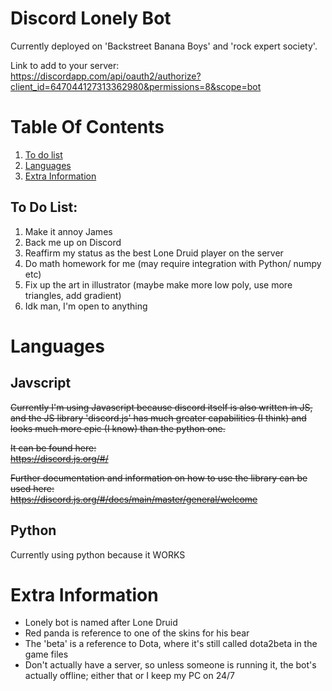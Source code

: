 # Discord Lonely Bot
Currently deployed on 'Backstreet Banana Boys' and 'rock expert society'.

Link to add to your server: <br>
https://discordapp.com/api/oauth2/authorize?client_id=647044127313362980&permissions=8&scope=bot

# Table Of Contents
1. [To do list](#To-Do-List)
2. [Languages](#Languages)
3. [Extra Information](#Extra-Information)

## To Do List: <a name="To-Do-List"></a>
1. Make it annoy James
2. Back me up on Discord
3. Reaffirm my status as the best Lone Druid player on the server
4. Do math homework for me (may require integration with Python/ numpy etc)
5. Fix up the art in illustrator (maybe make more low poly, use more triangles, add gradient)
6. Idk man, I'm open to anything

# Languages <a name="Languages"></a>
## Javscript
~~Currently I'm using Javascript because discord itself is also written in JS, and the JS library 'discord.js' has much greater capabilities (I think) and looks much more epic (I know) than the python one.~~

~~It can be found here: <br>
https://discord.js.org/#/~~

~~Further documentation and information on how to use the library can be used here: <br>
https://discord.js.org/#/docs/main/master/general/welcome~~


## Python
Currently using python because it WORKS


# Extra Information <a name="Extra-Information"></a>
- Lonely bot is named after Lone Druid
- Red panda is reference to one of the skins for his bear
- The 'beta' is a reference to Dota, where it's still called dota2beta in the game files
- Don't actually have a server, so unless someone is running it, the bot's actually offline; either that or I keep my PC on 24/7
